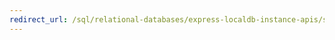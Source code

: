 ```yaml
---
redirect_url: /sql/relational-databases/express-localdb-instance-apis/sql-server-express-localdb-reference-instance-apis?toc=%2fsql%2frelational-databases%2fexpress-localdb-instance-apis%2ftoc.json
---
```

